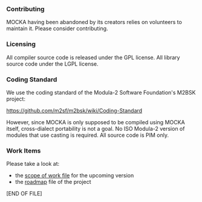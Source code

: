 ### Contributing

MOCKA having been abandoned by its creators relies on volunteers to maintain it. Please consider contributing.

### Licensing

All compiler source code is released under the GPL license. All library source code under the LGPL license.

### Coding Standard

We use the coding standard of the Modula-2 Software Foundation's M2BSK project:

https://github.com/m2sf/m2bsk/wiki/Coding-Standard

However, since MOCKA is only supposed to be compiled using MOCKA itself, cross-dialect portability is not a goal.
No ISO Modula-2 version of modules that use casting is required. All source code is PIM only.

### Work Items

Please take a look at:

* the [scope of work file](./ver1808/AAA_SCOPE_OF_WORK.md) for the upcoming version
* the [roadmap](./ROADMAP.md) file of the project

\[END OF FILE\]
